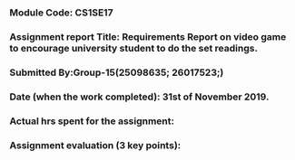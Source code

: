 ### Module Code: CS1SE17
### Assignment report Title: Requirements Report on video game to encourage university student to do the set readings.
### Submitted By:Group-15(25098635; 26017523;)
### Date (when the work completed): 31st of November 2019.
### Actual hrs spent for the assignment:
### Assignment evaluation (3 key points): 